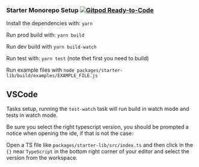 ### Starter Monorepo Setup [![Gitpod Ready-to-Code](https://img.shields.io/badge/Gitpod-ready--to--code-908a85?logo=gitpod)](https://gitpod.io/#https://github.com/ts-plus/starter-lib)

Install the dependencies with: `yarn`

Run prod build with: `yarn build`

Run dev build with `yarn build-watch`

Run test with: `yarn test` (note thet first you need to build)

Run example files with `node packages/starter-lib/build/examples/EXAMPLE_FILE.js`

## VSCode

Tasks setup, running the `test-watch` task will run build in watch mode and tests in watch mode.

Be sure you select the right typescript version, you should be prompted a notice when opening the ide, if that is not the case:

Open a TS file like `packages/starter-lib/src/index.ts` and then click in the `{}` near `TypeScript` in the bottom right corner of your editor and select the version from the workspace.
